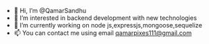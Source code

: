 - 👋 Hi, I’m @QamarSandhu
- 👀 I’m interested in backend development with new technologies
- 🌱 I’m currently working on node js,expressjs,mongoose,sequelize
- 📫 You can contact me using email qamarpixes111@gmail.com

<!---
QamarSandhu/QamarSandhu is a ✨ special ✨ repository because its `README.md` (this file) appears on your GitHub profile.
You can click the Preview link to take a look at your changes.
--->
